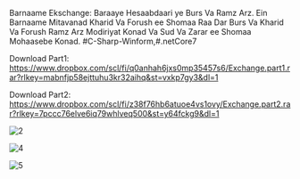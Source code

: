 Barnaame Ekschange: 
Baraaye Hesaabdaari ye Burs Va Ramz Arz.
Ein Barnaame Mitavanad Kharid Va Forush ee Shomaa Raa Dar Burs Va Kharid Va Forush Ramz Arz Modiriyat Konad Va Sud Va Zarar ee Shomaa Mohaasebe Konad.
#C-Sharp-Winform,#.netCore7

Download Part1: https://www.dropbox.com/scl/fi/q0anhah6jxs0mp35457s6/Exchange.part1.rar?rlkey=mabnfjp58ejttuhu3kr32aihq&st=vxkp7gy3&dl=1

Download Part2: https://www.dropbox.com/scl/fi/z38f76hb6atuoe4vs1ovy/Exchange.part2.rar?rlkey=7pccc76elve6iq79whlveq500&st=y64fckg9&dl=1

![2](https://github.com/user-attachments/assets/a4fb5aaa-78ca-495e-b9c4-c33cf011522e)

![4](https://github.com/user-attachments/assets/f97ce74e-6774-4a07-9feb-1403fa32c47c)

![5](https://github.com/user-attachments/assets/8f388e86-e5f3-48af-a1b3-5be6ad142b10)
